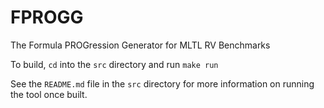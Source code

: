 # FPROGG
The Formula PROGression Generator for MLTL RV Benchmarks

To build, `cd` into the `src` directory and run `make run`

See the `README.md` file in the `src` directory for more information on running the tool once built.